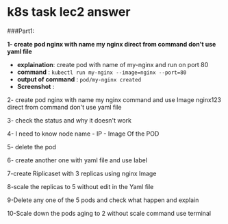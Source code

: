# k8s task lec2 answer

###Part1:

**1- create pod nginx with name my nginx direct from command don't use yaml file**

  - **explaination**:         create pod with name of my-nginx and run on port 80
  - **command** :
                        `kubectl run my-nginx --image=nginx --port=80`
  - **output of command** :   `pod/my-nginx created`
  - **Screenshot** : 
        
2- create pod nginx with name my nginx command and use Image nginx123  direct from command don't use yaml file

3- check the status and why it doesn't work 

4- I need to know node name - IP - Image Of the POD

5- delete the pod 

6- create another one with yaml file and use label

7-create Riplicaset with 3 replicas using nginx Image 

8-scale the replicas to 5 without edit in the Yaml file
 
9-Delete any one of the 5 pods and check what happen and explain 

10-Scale down the pods aging to 2 without scale command use terminal  
